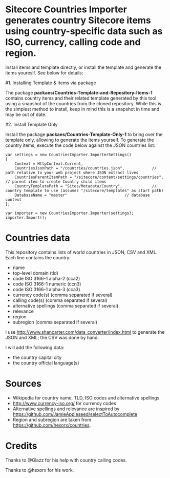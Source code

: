 # Sitecore Countries Importer generates country Sitecore items using country-specific data such as ISO, currency, calling code and region.

Install items and template directly, or install the template and generate the items youreslf. See below for details:

#1. Installing Template & Items via package

The package **packaes/Countries-Template-and-Repository-Items-1** contains country items and their related template generated by this tool using a snapshot of the countries from the cloned repository. While this is the simplest method to install, keep in mind this is a snapshot in time and may be out of date.

#2. Install Template Only

Install the package **packaes/Countries-Template-Only-1** to bring over the template only, allowing to generate the items yourself. To generate the country items, execute the code below against the JSON countries list:


    var settings = new CountriesImporter.ImporterSettings()
	{
		Context = HttpContext.Current,
		CountriesJsonPath = "/countries/countries.json",			// path relative to your web project where JSON extract lives
		CountriesParentItemPath = "/sitecore/content/settings/countries",	// parent item to create Country child items
		CountryTemplatePath = "Sites/Metadata/Country",				// country template to use (assumes "/sitecore/templates" as start path)
		DatabaseName = "master"							// database context
	};

    var importer = new CountriesImporter.Importer(settings);
    importer.Import();


# Countries data
This repository contains lists of world countries in JSON, CSV and XML. Each line contains the country:

 - name
 - top-level domain (tld)
 - code ISO 3166-1 alpha-2 (cca2)
 - code ISO 3166-1 numeric (ccn3)
 - code ISO 3166-1 alpha-3 (cca3)
 - currency code(s) (comma separated if several)
 - calling code(s) (comma separated if several)
 - alternative spellings (comma separated if several)
 - relevance
 - region
 - subregion (comma separated if several)

I use http://www.shancarter.com/data_converter/index.html to generate the JSON and XML; the CSV was done by hand.

I will add the following data:
 - the country capital city
 - the country official language(s)

# Sources
 - Wikipedia for country name, TLD, ISO codes and alternative spellings
 - http://www.currency-iso.org/ for currency codes
 - Alternative spellings and relevance are inspired by https://github.com/JamieAppleseed/selectToAutocomplete
 - Region and subregion are taken from https://github.com/hexorx/countries.

# Credits
Thanks to @Glazz for his help with country calling codes.

Thanks to @hexorx for his work.